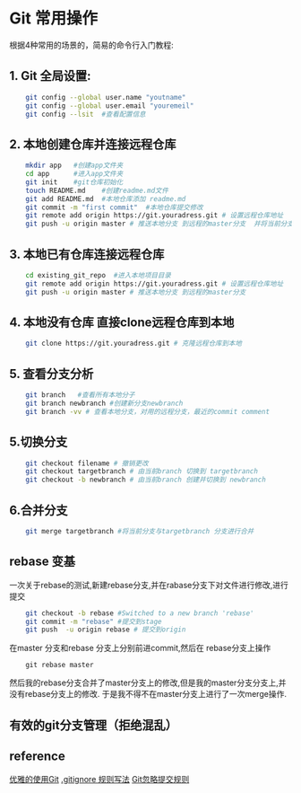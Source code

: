 Git 常用操作
===============
根据4种常用的场景的，简易的命令行入门教程:
## 1. Git 全局设置:
```bash
    git config --global user.name "youtname"
    git config --global user.email "youremeil"
    git config --lsit  #查看配置信息
```
## 2. 本地创建仓库并连接远程仓库
```bash
    mkdir app   #创建app文件夹
    cd app      #进入app文件夹
    git init    #git仓库初始化
    touch README.md    #创建readme.md文件
    git add README.md  #本地仓库添加 readme.md
    git commit -m "first commit"  #本地仓库提交修改
    git remote add origin https://git.youradress.git # 设置远程仓库地址
    git push -u origin master # 推送本地分支 到远程的master分支  并将当前分支与远程master分支进行绑定 -u
```

## 3. 本地已有仓库连接远程仓库
```bash
    cd existing_git_repo  #进入本地项目目录
    git remote add origin https://git.youradress.git # 设置远程仓库地址
    git push -u origin master # 推送本地分支 到远程的master分支
```

## 4. 本地没有仓库 直接clone远程仓库到本地
```bash
    git clone https://git.youradress.git # 克隆远程仓库到本地
```

## 5. 查看分支分析
```bash
    git branch   #查看所有本地分子
    git branch newbranch #创建新分支newbranch
    git branch -vv # 查看本地分支，对用的远程分支，最近的commit comment
```
## 5.切换分支
```bash
    git checkout filename # 撤销更改
    git checkout targetbranch # 由当前branch 切换到 targetbranch
    git checkout -b newbranch # 由当前branch 创建并切换到 newbranch
```

## 6.合并分支
```bash
    git merge targetbranch #将当前分支与targetbranch 分支进行合并
```

## rebase 变基
一次关于rebase的测试,新建rebase分支,并在rabase分支下对文件进行修改,进行提交
```bash
    git checkout -b rebase #Switched to a new branch 'rebase'
    git commit -m "rebase" #提交到stage
    git push  -u origin rebase # 提交到origin
```
在master 分支和rebase 分支上分别前进commit,然后在 rebase分支上操作
```
    git rebase master
```
然后我的rebase分支合并了master分支上的修改,但是我的master分支分支上,并没有rebase分支上的修改.
于是我不得不在master分支上进行了一次merge操作.

<!-- 最近才进一个公司,感觉公司的版本管理很有问题,
1. 版本中有一个dev分支(开发分支)和master分支(发布分支);
2. 每一个开发人员从master分出一个开发分支
3. 属性开发完成后 开发人员先自行合并到dev分支进行测试.
4. 测试通过后,开发人员自行合并到master分支进行发布. -->

## 有效的git分支管理（拒绝混乱）

## reference
[优雅的使用Git](https://www.zhihu.com/question/20866683/answer/720671116)
[.gitignore 规则写法](https://my.oschina.net/longyuan/blog/521098)
[Git忽略提交规则](https://www.cnblogs.com/kevingrace/p/5690241.html)